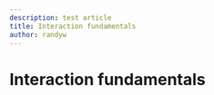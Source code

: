```yaml
---
description: test article
title: Interaction fundamentals
author: randyw
---
```


# Interaction fundamentals

